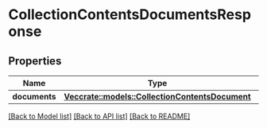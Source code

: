 # CollectionContentsDocumentsResponse

## Properties

Name | Type | Description | Notes
------------ | ------------- | ------------- | -------------
**documents** | [**Vec<crate::models::CollectionContentsDocument>**](CollectionContentsDocument.md) |  | 

[[Back to Model list]](../README.md#documentation-for-models) [[Back to API list]](../README.md#documentation-for-api-endpoints) [[Back to README]](../README.md)


